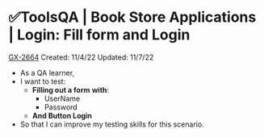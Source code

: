 # ✅ToolsQA | Book Store Applications | Login: Fill form and Login

[GX-2664](https://upexgalaxy3.atlassian.net/browse/GX-2664) Created: 11/4/22 Updated: 11/7/22

*   As a QA learner,
*   I want to test:
    *   **Filling out a form** **with**:
        *   UserName
        *   Password
    *   **And Button Login**
*   So that I can improve my testing skills for this scenario.